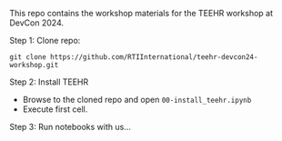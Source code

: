 This repo contains the workshop materials for the TEEHR workshop at DevCon 2024.

Step 1: Clone repo:
```
git clone https://github.com/RTIInternational/teehr-devcon24-workshop.git
```

Step 2: Install TEEHR
  - Browse to the cloned repo and open `00-install_teehr.ipynb`
  - Execute first cell.

Step 3: Run notebooks with us...